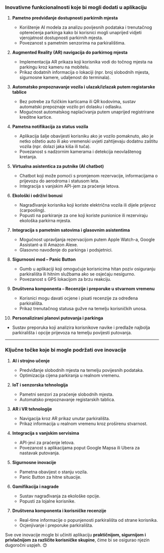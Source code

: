 ### **Inovativne funkcionalnosti koje bi mogli dodati u aplikaciju**
1. **Pametno predviđanje dostupnosti parkirnih mjesta**  
   - Korištenje AI modela za analizu povijesnih podataka i trenutačnog opterećenja parkinga kako bi korisnici mogli unaprijed vidjeti vjerojatnost dostupnosti parkirnih mjesta.
   - Povezanost s pametnim senzorima na parkiralištima.

2. **Augmented Reality (AR) navigacija do parkirnog mjesta**  
   - Implementacija AR prikaza koji korisnika vodi do točnog mjesta na parkingu kroz kameru na mobitelu.
   - Prikaz dodatnih informacija o lokaciji (npr. broj slobodnih mjesta, sigurnosne kamere, udaljenost do terminala).

3. **Automatsko prepoznavanje vozila i ulazak/izlazak putem registarske tablice**  
   - Bez potrebe za fizičkim karticama ili QR kodovima, sustav automatski prepoznaje vozilo pri dolasku i odlasku.
   - Mogućnost automatskog naplaćivanja putem unaprijed registrirane kreditne kartice.

4. **Pametna notifikacija za status vozila**  
   - Aplikacija šalje obavijesti korisniku ako je vozilo pomaknuto, ako je netko oštetio auto ili ako vremenski uvjeti zahtijevaju dodatnu zaštitu vozila (npr. dolazi jaka kiša ili tuča).
   - Povezanost s nadzornim kamerama i detekcija neovlaštenog kretanja.

5. **Virtualna asistentica za putnike (AI chatbot)**  
   - Chatbot koji može pomoći s promjenom rezervacije, informacijama o prijevozu do aerodroma i statusom leta.
   - Integracija s vanjskim API-jem za praćenje letova.

6. **Ekološki i održivi bonusi**  
   - Nagrađivanje korisnika koji koriste električna vozila ili dijele prijevoz (carpooling).
   - Popusti na parkiranje za one koji koriste punionice ili rezerviraju ekološka parkirna mjesta.

7. **Integracija s pametnim satovima i glasovnim asistentima**  
   - Mogućnost upravljanja rezervacijom putem Apple Watch-a, Google Assistant-a ili Amazon Alexe.
   - Glasovno navođenje do parkinga i podsjetnici.

8. **Sigurnosni mod – Panic Button**  
   - Gumb u aplikaciji koji omogućuje korisnicima hitan poziv osiguranju parkirališta ili hitnim službama ako se osjećaju nesigurno.
   - Povezanost s GPS lokacijom za brzu reakciju.

9. **Društvena komponenta – Recenzije i preporuke u stvarnom vremenu**  
   - Korisnici mogu davati ocjene i pisati recenzije za određena parkirališta.
   - Prikaz trenutačnog statusa gužve na temelju korisničkih unosa.

10. **Personalizirani planovi putovanja i parkinga**  
   - Sustav preporuka koji analizira korisnikove navike i predlaže najbolja parkirališta i opcije prijevoza na temelju povijesti putovanja.

---

### **Ključne točke koje bi mogle podržati ove inovacije**
1. **AI i strojno učenje**  
   - Predviđanje slobodnih mjesta na temelju povijesnih podataka.
   - Optimizacija cijena parkiranja u realnom vremenu.

2. **IoT i senzorska tehnologija**  
   - Pametni senzori za praćenje slobodnih mjesta.
   - Automatsko prepoznavanje registarskih tablica.

3. **AR i VR tehnologije**  
   - Navigacija kroz AR prikaz unutar parkirališta.
   - Prikaz informacija u realnom vremenu kroz proširenu stvarnost.

4. **Integracija s vanjskim servisima**  
   - API-jevi za praćenje letova.
   - Povezanost s aplikacijama poput Google Mapsa ili Ubera za nastavak putovanja.

5. **Sigurnosne inovacije**  
   - Pametna obavijest o stanju vozila.
   - Panic Button za hitne situacije.

6. **Gamifikacija i nagrade**  
   - Sustav nagrađivanja za ekološke opcije.
   - Popusti za lojalne korisnike.

7. **Društvena komponenta i korisničke recenzije**  
   - Real-time informacije o popunjenosti parkirališta od strane korisnika.
   - Ocjenjivanje i preporuke parkirališta.

Sve ove inovacije mogle bi učiniti aplikaciju **praktičnijom, sigurnijom i privlačnijom za različite korisničke skupine**, čime bi se osigurao njezin dugoročni uspjeh. 😊
